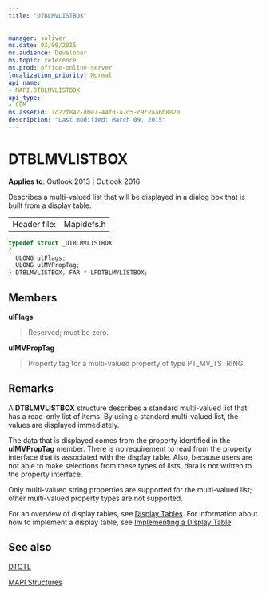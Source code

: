 ```yaml
---
title: "DTBLMVLISTBOX"
 
 
manager: soliver
ms.date: 03/09/2015
ms.audience: Developer
ms.topic: reference
ms.prod: office-online-server
localization_priority: Normal
api_name:
- MAPI.DTBLMVLISTBOX
api_type:
- COM
ms.assetid: 1c22f842-d0e7-44f0-a7d5-c9c2aa6b8820
description: "Last modified: March 09, 2015"
---
```


# DTBLMVLISTBOX

  
  
**Applies to**: Outlook 2013 | Outlook 2016 
  
Describes a multi-valued list that will be displayed in a dialog box that is built from a display table.
  
|||
|:-----|:-----|
|Header file:  <br/> |Mapidefs.h  <br/> |
   
```cpp
typedef struct _DTBLMVLISTBOX
{
  ULONG ulFlags;
  ULONG ulMVPropTag;
} DTBLMVLISTBOX, FAR * LPDTBLMVLISTBOX;

```

## Members

 **ulFlags**
  
> Reserved; must be zero.
    
 **ulMVPropTag**
  
> Property tag for a multi-valued property of type PT_MV_TSTRING.
    
## Remarks

A **DTBLMVLISTBOX** structure describes a standard multi-valued list that has a read-only list of items. By using a standard multi-valued list, the values are displayed immediately. 
  
The data that is displayed comes from the property identified in the **ulMVPropTag** member. There is no requirement to read from the property interface that is associated with the display table. Also, because users are not able to make selections from these types of lists, data is not written to the property interface. 
  
Only multi-valued string properties are supported for the multi-valued list; other multi-valued property types are not supported. 
  
For an overview of display tables, see [Display Tables](display-tables.md). For information about how to implement a display table, see [Implementing a Display Table](display-table-implementation.md).
  
## See also



[DTCTL](dtctl.md)


[MAPI Structures](mapi-structures.md)

